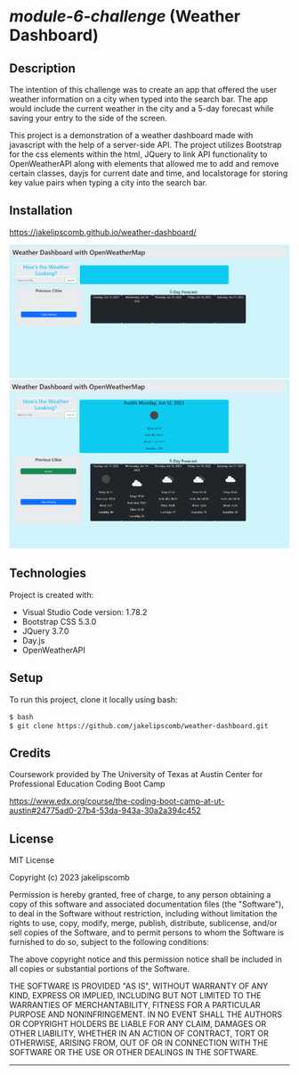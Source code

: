 # *module-6-challenge* (Weather Dashboard)

## **Description**

The intention of this challenge was to create an app that offered the user weather information on a city when typed into the search bar. The app would include the current weather in the city and a 5-day forecast while saving your entry to the side of the screen.

This project is a demonstration of a weather dashboard made with javascript with the help of a server-side API. The project utilizes Bootstrap for the css elements within the html, JQuery to link API functionality to OpenWeatherAPI along with elements that allowed me to add and remove certain classes, dayjs for current date and time, and localstorage for storing key value pairs when typing a city into the search bar. 

## **Installation**

https://jakelipscomb.github.io/weather-dashboard/

![Weather Dashboard](/assets/images/weatherapp1.png)
![](assets/images/weatherapp2.png)


## **Technologies**
Project is created with:
* Visual Studio Code version: 1.78.2
* Bootstrap CSS 5.3.0
* JQuery 3.7.0
* Day.js
* OpenWeatherAPI
	
## **Setup**
To run this project, clone it locally using bash:

```
$ bash
$ git clone https://github.com/jakelipscomb/weather-dashboard.git
```

## **Credits**
Coursework provided by The University of Texas at Austin Center for Professional Education Coding Boot Camp

https://www.edx.org/course/the-coding-boot-camp-at-ut-austin#24775ad0-27b4-53da-943a-30a2a394c452

## **License**

MIT License

Copyright (c) 2023 jakelipscomb

Permission is hereby granted, free of charge, to any person obtaining a copy
of this software and associated documentation files (the "Software"), to deal
in the Software without restriction, including without limitation the rights
to use, copy, modify, merge, publish, distribute, sublicense, and/or sell
copies of the Software, and to permit persons to whom the Software is
furnished to do so, subject to the following conditions:

The above copyright notice and this permission notice shall be included in all
copies or substantial portions of the Software.

THE SOFTWARE IS PROVIDED "AS IS", WITHOUT WARRANTY OF ANY KIND, EXPRESS OR
IMPLIED, INCLUDING BUT NOT LIMITED TO THE WARRANTIES OF MERCHANTABILITY,
FITNESS FOR A PARTICULAR PURPOSE AND NONINFRINGEMENT. IN NO EVENT SHALL THE
AUTHORS OR COPYRIGHT HOLDERS BE LIABLE FOR ANY CLAIM, DAMAGES OR OTHER
LIABILITY, WHETHER IN AN ACTION OF CONTRACT, TORT OR OTHERWISE, ARISING FROM,
OUT OF OR IN CONNECTION WITH THE SOFTWARE OR THE USE OR OTHER DEALINGS IN THE
SOFTWARE.

---